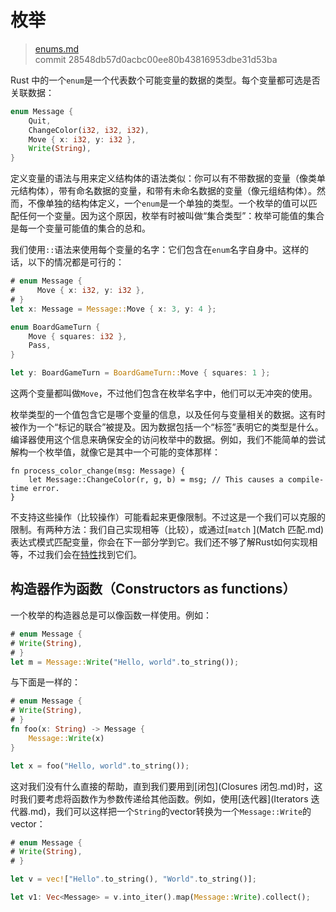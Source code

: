 # 枚举

> [enums.md](https://github.com/rust-lang/rust/blob/stable/src/doc/book/enums.md)
> <br>
> commit 28548db57d0acbc00ee80b43816953dbe31d53ba

Rust 中的一个`enum`是一个代表数个可能变量的数据的类型。每个变量都可选是否关联数据：

```rust
enum Message {
    Quit,
    ChangeColor(i32, i32, i32),
    Move { x: i32, y: i32 },
    Write(String),
}
```

定义变量的语法与用来定义结构体的语法类似：你可以有不带数据的变量（像类单元结构体），带有命名数据的变量，和带有未命名数据的变量（像元组结构体）。然而，不像单独的结构体定义，一个`enum`是一个单独的类型。一个枚举的值可以匹配任何一个变量。因为这个原因，枚举有时被叫做“集合类型”：枚举可能值的集合是每一个变量可能值的集合的总和。

我们使用`::`语法来使用每个变量的名字：它们包含在`enum`名字自身中。这样的话，以下的情况都是可行的：

```rust
# enum Message {
#     Move { x: i32, y: i32 },
# }
let x: Message = Message::Move { x: 3, y: 4 };

enum BoardGameTurn {
    Move { squares: i32 },
    Pass,
}

let y: BoardGameTurn = BoardGameTurn::Move { squares: 1 };
```

这两个变量都叫做`Move`，不过他们包含在枚举名字中，他们可以无冲突的使用。

枚举类型的一个值包含它是哪个变量的信息，以及任何与变量相关的数据。这有时被作为一个“标记的联合”被提及。因为数据包括一个“标签”表明它的类型是什么。编译器使用这个信息来确保安全的访问枚举中的数据。例如，我们不能简单的尝试解构一个枚举值，就像它是其中一个可能的变体那样：

```rust,ignore
fn process_color_change(msg: Message) {
    let Message::ChangeColor(r, g, b) = msg; // This causes a compile-time error.
}
```

不支持这些操作（比较操作）可能看起来更像限制。不过这是一个我们可以克服的限制。有两种方法：我们自己实现相等（比较），或通过[`match` ](Match 匹配.md)表达式模式匹配变量，你会在下一部分学到它。我们还不够了解Rust如何实现相等，不过我们会在[特性](Traits.md)找到它们。

## 构造器作为函数（Constructors as functions）
一个枚举的构造器总是可以像函数一样使用。例如：

```rust
# enum Message {
# Write(String),
# }
let m = Message::Write("Hello, world".to_string());
```

与下面是一样的：

```rust
# enum Message {
# Write(String),
# }
fn foo(x: String) -> Message {
    Message::Write(x)
}

let x = foo("Hello, world".to_string());
```

这对我们没有什么直接的帮助，直到我们要用到[闭包](Closures 闭包.md)时，这时我们要考虑将函数作为参数传递给其他函数。例如，使用[迭代器](Iterators 迭代器.md)，我们可以这样把一个`String`的vector转换为一个`Message::Write`的vector：

```rust
# enum Message {
# Write(String),
# }

let v = vec!["Hello".to_string(), "World".to_string()];

let v1: Vec<Message> = v.into_iter().map(Message::Write).collect();
```
